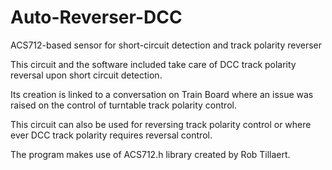 # Auto-Reverser-DCC
ACS712-based sensor for short-circuit detection and track polarity reverser

This circuit and the software included take care of DCC track polarity reversal upon short circuit detection.

Its creation is linked to a conversation on Train Board where an issue was raised on the control of turntable track polarity control.

This circuit can also be used for reversing track polarity control or where ever DCC track polarity requires reversal control.

The program makes use of ACS712.h library created by Rob Tillaert.

